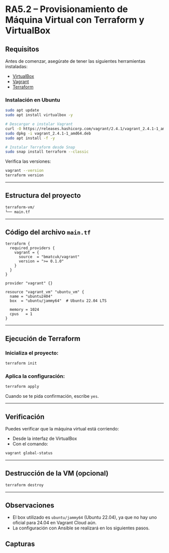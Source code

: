 # RA5.2 – Provisionamiento de Máquina Virtual con Terraform y VirtualBox

## Requisitos

Antes de comenzar, asegúrate de tener las siguientes herramientas instaladas:

- [VirtualBox](https://www.virtualbox.org/)
- [Vagrant](https://developer.hashicorp.com/vagrant/downloads)
- [Terraform](https://developer.hashicorp.com/terraform/downloads)

### Instalación en Ubuntu

```bash
sudo apt update
sudo apt install virtualbox -y

# Descargar e instalar Vagrant
curl -O https://releases.hashicorp.com/vagrant/2.4.1/vagrant_2.4.1-1_amd64.deb
sudo dpkg -i vagrant_2.4.1-1_amd64.deb
sudo apt install -f -y

# Instalar Terraform desde Snap
sudo snap install terraform --classic
```

Verifica las versiones:

```bash
vagrant --version
terraform version
```

---

## Estructura del proyecto

```bash
terraform-vm/
└── main.tf
```

---

## Código del archivo `main.tf`

```hcl
terraform {
  required_providers {
    vagrant = {
      source  = "bmatcuk/vagrant"
      version = ">= 0.1.0"
    }
  }
}

provider "vagrant" {}

resource "vagrant_vm" "ubuntu_vm" {
  name = "ubuntu2404"
  box  = "ubuntu/jammy64"  # Ubuntu 22.04 LTS

  memory = 1024
  cpus   = 1
}
```

---

## Ejecución de Terraform

### Inicializa el proyecto:

```bash
terraform init
```

### Aplica la configuración:

```bash
terraform apply
```

Cuando se te pida confirmación, escribe `yes`.

---

## Verificación

Puedes verificar que la máquina virtual está corriendo:

- Desde la interfaz de VirtualBox
- Con el comando:

```bash
vagrant global-status
```

---

## Destrucción de la VM (opcional)

```bash
terraform destroy
```

---

## Observaciones

- El box utilizado es `ubuntu/jammy64` (Ubuntu 22.04), ya que no hay uno oficial para 24.04 en Vagrant Cloud aún.
- La configuración con Ansible se realizará en los siguientes pasos.

## Capturas

![]()
![]()
![]()